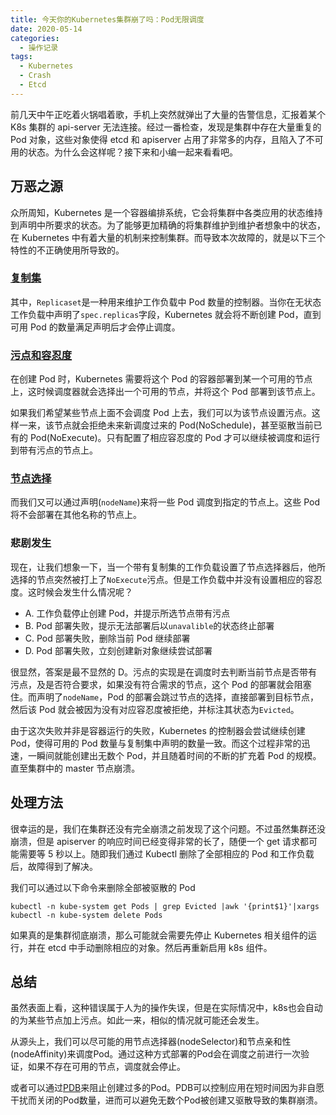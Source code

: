 ```yaml
---
title: 今天你的Kubernetes集群崩了吗：Pod无限调度
date: 2020-05-14
categories:
  - 操作记录
tags:
  - Kubernetes
  - Crash
  - Etcd
---
```


前几天中午正吃着火锅唱着歌，手机上突然就弹出了大量的告警信息，汇报着某个 K8s 集群的 api-server 无法连接。经过一番检查，发现是集群中存在大量重复的 Pod 对象，这些对象使得 etcd 和 apiserver 占用了非常多的内存，且陷入了不可用的状态。为什么会这样呢？接下来和小编一起来看看吧。

## 万恶之源

众所周知，Kubernetes 是一个容器编排系统，它会将集群中各类应用的状态维持到声明中所要求的状态。为了能够更加精确的将集群维护到维护者想象中的状态，在 Kubernetes 中有着大量的机制来控制集群。而导致本次故障的，就是以下三个特性的不正确使用所导致的。

### [复制集](https://Kubernetes.io/docs/concepts/workloads/controllers/replicaset/)

其中，`Replicaset`是一种用来维护工作负载中 Pod 数量的控制器。当你在无状态工作负载中声明了`spec.replicas`字段，Kubernetes 就会将不断创建 Pod，直到可用 Pod 的数量满足声明后才会停止调度。

### [污点和容忍度](https://Kubernetes.io/docs/concepts/scheduling-eviction/taint-and-toleration/)

在创建 Pod 时，Kubernetes 需要将这个 Pod 的容器部署到某一个可用的节点上，这时候调度器就会选择出一个可用的节点，并将这个 Pod 部署到该节点上。

如果我们希望某些节点上面不会调度 Pod 上去，我们可以为该节点设置污点。这样一来，该节点就会拒绝未来新调度过来的 Pod(NoSchedule)，甚至驱散当前已有的 Pod(NoExecute)。只有配置了相应容忍度的 Pod 才可以继续被调度和运行到带有污点的节点上。

### [节点选择](https://Kubernetes.io/docs/concepts/scheduling-eviction/assign-Pod-node/)

而我们又可以通过声明(`nodeName`)来将一些 Pod 调度到指定的节点上。这些 Pod 将不会部署在其他名称的节点上。

### 悲剧发生

现在，让我们想象一下，当一个带有复制集的工作负载设置了节点选择器后，他所选择的节点突然被打上了`NoExecute`污点。但是工作负载中并没有设置相应的容忍度。这时候会发生什么情况呢？

- A. 工作负载停止创建 Pod，并提示所选节点带有污点
- B. Pod 部署失败，提示无法部署后以`unavalible`的状态终止部署
- C. Pod 部署失败，删除当前 Pod 继续部署
- D. Pod 部署失败，立刻创建新对象继续尝试部署

很显然，答案是最不显然的 D。污点的实现是在调度时去判断当前节点是否带有污点，及是否符合要求，如果没有符合需求的节点，这个 Pod 的部署就会阻塞住。而声明了`nodeName`，Pod 的部署会跳过节点的选择，直接部署到目标节点，然后该 Pod 就会被因为没有对应容忍度被拒绝，并标注其状态为`Evicted`。

由于这次失败并非是容器运行的失败，Kubernetes 的控制器会尝试继续创建 Pod，使得可用的 Pod 数量与复制集中声明的数量一致。而这个过程非常的迅速，一瞬间就能创建出无数个 Pod，并且随着时间的不断的扩充着 Pod 的规模。直至集群中的 master 节点崩溃。

## 处理方法

很幸运的是，我们在集群还没有完全崩溃之前发现了这个问题。不过虽然集群还没崩溃，但是 apiserver 的响应时间已经变得非常的长了，随便一个 get 请求都可能需要等 5 秒以上。随即我们通过 Kubectl 删除了全部相应的 Pod 和工作负载后，故障得到了解决。

我们可以通过以下命令来删除全部被驱散的 Pod

`kubectl -n kube-system get Pods | grep Evicted |awk '{print$1}'|xargs kubectl -n kube-system delete Pods`

如果真的是集群彻底崩溃，那么可能就会需要先停止 Kubernetes 相关组件的运行，并在 etcd 中手动删除相应的对象。然后再重新启用 k8s 组件。

## 总结
虽然表面上看，这种错误属于人为的操作失误，但是在实际情况中，k8s也会自动的为某些节点加上污点。如此一来，相似的情况就可能还会发生。

从源头上，我们可以尽可能的用节点选择器(nodeSelector)和节点亲和性(nodeAffinity)来调度Pod。通过这种方式部署的Pod会在调度之前进行一次验证，如果不存在可用的节点，调度就会停止。

或者可以通过[PDB](https://Kubernetes.io/zh/docs/concepts/workloads/Pods/disruptions/)来阻止创建过多的Pod。PDB可以控制应用在短时间因为非自愿干扰而关闭的Pod数量，进而可以避免无数个Pod被创建又驱散导致的集群崩溃。